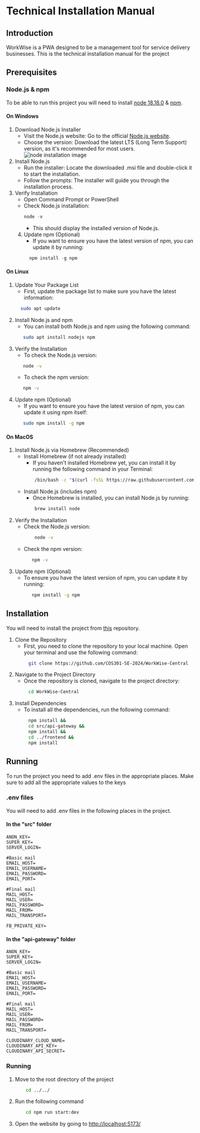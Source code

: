 # Technical Installation Manual

## Introduction
WorkWise is a PWA designed to be a management tool for service delivery businesses. This is the technical installation manual for the project 

## Prerequisites
### Node.js & npm
To be able to run this project you will need to install [node 18.18.0](https://nodejs.org/en) & [npm](https://www.npmjs.com/).

#### On Windows
1. Download Node.js Installer
   - Visit the Node.js website: Go to the official [Node.js website](https://nodejs.org/en/download/package-manager/current).
   - Choose the version: Download the latest LTS (Long Term Support) version, as it's recommended for most users.
     ![node installation image](/nodejsInstallation.png)
2. Install Node.js
   - Run the installer: Locate the downloaded .msi file and double-click it to start the installation. 
   - Follow the prompts: The installer will guide you through the installation process. 
3. Verify Installation
    - Open Command Prompt or PowerShell
    - Check Node.js installation:
      ```PowerShell
      node -v
      ```
        - This should display the installed version of Node.js.
   4. Update npm (Optional)
      - If you want to ensure you have the latest version of npm, you can update it by running:
      ```PowerShell
        npm install -g npm
      ```

#### On Linux
1. Update Your Package List
    - First, update the package list to make sure you have the latest information:
    ```bash
      sudo apt update
    ```
2. Install Node.js and npm
    - You can install both Node.js and npm using the following command:
   ```bash
      sudo apt install nodejs npm
   ```
3. Verify the Installation
   - To check the Node.js version:
   ```bash
      node -v
   ```
   - To check the npm version:
   ```bash
      npm -v
   ```
4. Update npm (Optional)
   - If you want to ensure you have the latest version of npm, you can update it using npm itself:
   ```bash
      sudo npm install -g npm
   ```

#### On MacOS
1. Install Node.js via Homebrew (Recommended)
   - Install Homebrew (if not already installed)
     - If you haven't installed Homebrew yet, you can install it by running the following command in your Terminal:
     ```bash
         /bin/bash -c "$(curl -fsSL https://raw.githubusercontent.com/Homebrew/install/HEAD/install.sh)"
     ```
   - Install Node.js (includes npm)
     - Once Homebrew is installed, you can install Node.js by running:
     ```bash
         brew install node
     ```
2. Verify the Installation
   - Check the Node.js version:
     ```bash
         node -v
     ```
   - Check the npm version:
      ```bash
         npm -v
     ```
3. Update npm (Optional)
   - To ensure you have the latest version of npm, you can update it by running:
      ```bash
         npm install -g npm
     ```
     
 

## Installation
You will need to install the project from [this](https://github.com/COS301-SE-2024/WorkWise-Central) repository.
1. Clone the Repository
   - First, you need to clone the repository to your local machine. Open your terminal and use the following command:
   ```bash
        git clone https://github.com/COS301-SE-2024/WorkWise-Central
   ```
2. Navigate to the Project Directory
    - Once the repository is cloned, navigate to the project directory:
   ```bash
        cd WorkWise-Central
   ```
3. Install Dependencies
   - To install all the dependencies, run the following command:
   ```bash
        npm install &&
        cd src/api-gateway &&
        npm install &&
        cd ../frontend &&
        npm install
    ```
    
## Running

To run the project you need to add .env files in the appropriate places. Make sure to add all the appropriate values to the keys

### .env files
You will need to add .env files in the following places in the project.
#### In the "src" folder
```
ANON_KEY=
SUPER_KEY=
SERVER_LOGIN=

#Basic mail
EMAIL_HOST=
EMAIL_USERNAME=
EMAIL_PASSWORD=
EMAIL_PORT=

#Final mail
MAIL_HOST=
MAIL_USER=
MAIL_PASSWORD=
MAIL_FROM=
MAIL_TRANSPORT=

FB_PRIVATE_KEY=
```
#### In the "api-gateway" folder
```
ANON_KEY=
SUPER_KEY=
SERVER_LOGIN=

#Basic mail
EMAIL_HOST=
EMAIL_USERNAME=
EMAIL_PASSWORD=
EMAIL_PORT=

#Final mail
MAIL_HOST=
MAIL_USER=
MAIL_PASSWORD=
MAIL_FROM=
MAIL_TRANSPORT=

CLOUDINARY_CLOUD_NAME=
CLOUDINARY_API_KEY=
CLOUDINARY_API_SECRET=
```

[//]: # (#### In the "frontend" folder)

[//]: # (```)

[//]: # (This is a text box using a code block.)

[//]: # (```)

### Running
1. Move to the root directory of the project
    ```bash
        cd ../../
   ```
2. Run the following command 
    ```bash
        cd npm run start:dev
   ```
4. Open the website by going to [http://localhost:5173/](http://localhost:5173/)
